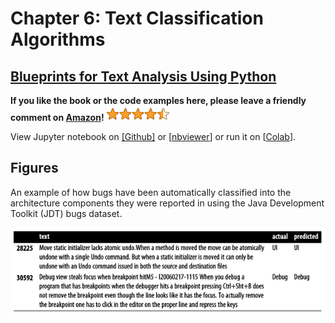 # Chapter 6: Text Classification Algorithms

## [Blueprints for Text Analysis Using Python](https://github.com/blueprints-for-text-analytics-python/blueprints-text)

**If you like the book or the code examples here, please leave a friendly comment on
[Amazon](https://www.amazon.com/Blueprints-Text-Analytics-Using-Python/dp/149207408X)!**
<img src="../rating.png" width="100"/>

View Jupyter notebook on 
[[Github]](Text_Classification.ipynb) or
[[nbviewer](https://nbviewer.ipython.org/github/blueprints-for-text-analytics-python/blueprints-text/blob/master/ch06/Text_Classification.ipynb)] or run it on 
[[Colab](https://colab.research.google.com/github/blueprints-for-text-analytics-python/blueprints-text/blob/master/ch06/Text_Classification.ipynb)].


## Figures

An example of how bugs have been automatically classified into the architecture components they were reported in using the Java Development Toolkit (JDT) bugs dataset.

![](figures/example.png)

